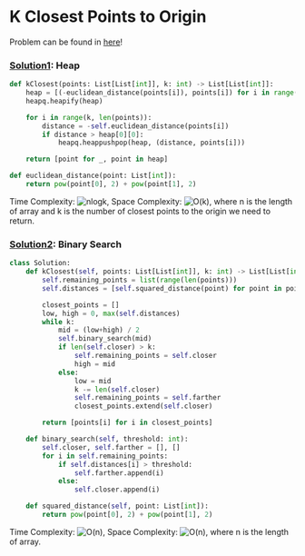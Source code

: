 # K Closest Points to Origin

Problem can be found in [here](https://leetcode.com/problems/k-closest-points-to-origin)!

### [Solution1](/Heap/973-KClosestPointstoOrigin/solution1.py): Heap

```python
def kClosest(points: List[List[int]], k: int) -> List[List[int]]:
    heap = [(-euclidean_distance(points[i]), points[i]) for i in range(k)]
    heapq.heapify(heap)

    for i in range(k, len(points)):
        distance = -self.euclidean_distance(points[i])
        if distance > heap[0][0]:
            heapq.heappushpop(heap, (distance, points[i]))

    return [point for _, point in heap]

def euclidean_distance(point: List[int]):
    return pow(point[0], 2) + pow(point[1], 2)
```

Time Complexity: ![nlogk](<https://latex.codecogs.com/svg.image?\inline&space;O(nlogk)>), Space Complexity: ![O(k)](<https://latex.codecogs.com/svg.image?\inline&space;O(k)>), where n is the length of array and k is the number of closest points to the origin we need to return.

### [Solution2](/Heap/973-KClosestPointstoOrigin/solution2.py): Binary Search

```python
class Solution:
    def kClosest(self, points: List[List[int]], k: int) -> List[List[int]]:
        self.remaining_points = list(range(len(points)))
        self.distances = [self.squared_distance(point) for point in points]

        closest_points = []
        low, high = 0, max(self.distances)
        while k:
            mid = (low+high) / 2
            self.binary_search(mid)
            if len(self.closer) > k:
                self.remaining_points = self.closer
                high = mid
            else:
                low = mid
                k -= len(self.closer)
                self.remaining_points = self.farther
                closest_points.extend(self.closer)

        return [points[i] for i in closest_points]

    def binary_search(self, threshold: int):
        self.closer, self.farther = [], []
        for i in self.remaining_points:
            if self.distances[i] > threshold:
                self.farther.append(i)
            else:
                self.closer.append(i)

    def squared_distance(self, point: List[int]):
        return pow(point[0], 2) + pow(point[1], 2)

```

Time Complexity: ![O(n)](<https://latex.codecogs.com/svg.image?\inline&space;O(n)>), Space Complexity: ![O(n)](<https://latex.codecogs.com/svg.image?\inline&space;O(n)>), where n is the length of array.
